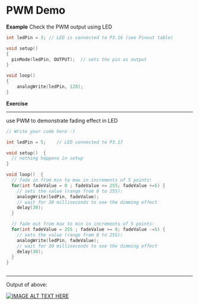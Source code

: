 # PWM Demo

**Example**
Check the PWM output using LED

``` cpp
int ledPin = 3; // LED is connected to P3.16 (see Pinout table)

void setup()
{
  pinMode(ledPin, OUTPUT);  // sets the pin as output
}

void loop()
{
    analogWrite(ledPin, 128);
}

```

**Exercise**

---
use PWM to demonstrate fading effect in LED
``` js
// Write your code here :)
```

``` cpp
int ledPin = 5;    // LED connected to P3.17

void setup()  {
  // nothing happens in setup
}

void loop()  {
  // fade in from min to max in increments of 5 points:
  for(int fadeValue = 0 ; fadeValue <= 255; fadeValue +=5) {
    // sets the value (range from 0 to 255):
    analogWrite(ledPin, fadeValue);
    // wait for 30 milliseconds to see the dimming effect
    delay(30);
  }

  // fade out from max to min in increments of 5 points:
  for(int fadeValue = 255 ; fadeValue >= 0; fadeValue -=5) {
    // sets the value (range from 0 to 255):
    analogWrite(ledPin, fadeValue);
    // wait for 30 milliseconds to see the dimming effect
    delay(30);
  }
}
```

``` js

```
---

Output of above:

[![IMAGE ALT TEXT HERE](http://img.youtube.com/vi/bATbqSoX-gE/0.jpg)](https://www.youtube.com/watch?v=bATbqSoX-gE)
